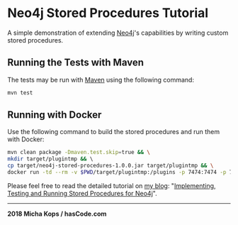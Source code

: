 # Neo4j Stored Procedures Tutorial

A simple demonstration of extending [Neo4j]'s capabilities by writing custom 
stored procedures.

## Running the Tests with Maven

The tests may be run with [Maven] using the following command:

```bash
mvn test
```



## Running with Docker

Use the following command to build the stored procedures and run them with Docker:

```bash
mvn clean package -Dmaven.test.skip=true && \
mkdir target/plugintmp && \      
cp target/neo4j-stored-procedures-1.0.0.jar target/plugintmp && \
docker run -td --rm -v $PWD/target/plugintmp:/plugins -p 7474:7474 -p 7687:7687 neo4j:3.3.2
```

Please feel free to read the detailed tutorial on [my blog]: "[Implementing, Testing and Running Stored Procedures for Neo4j](http://www.hascode.com/2018/02/implementing-testing-and-running-stored-procedures-for-neo4j)".

---

   [my blog]:http://www.hascode.com/
   [Maven]:http://maven.apache.org/
   [Neo4j]:https://neo4j.com/

**2018 Micha Kops / hasCode.com**